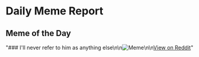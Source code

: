 # Daily Meme Report

## Meme of the Day
"### I'll never refer to him as anything else\n\n![Meme](https://i.redd.it/1e6caynf1dcf1.png)\n\n[View on Reddit](https://redd.it/1lxq55x)"
